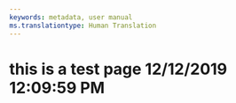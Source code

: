 ```yaml
---
keywords: metadata, user manual
ms.translationtype: Human Translation
---
```

# this is a test page 12/12/2019 12:09:59 PM